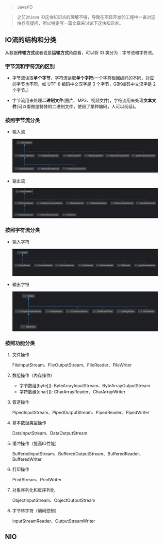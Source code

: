 > Java/IO

> 之前对Java IO这块知识点的理解不够，导致在项目开发的工程中一直对这块存有疑问，所以特定写一篇文章来讨论下这块知识点。

## IO流的结构和分类

从数据**传输方式**或者说是**运输方式**角度看，可以将 IO 类分为：字节流和字符流。

### 字节流和字符流的区别

* 字节流读取**单个字节**，字符流读取**单个字符**(一个字符根据编码的不同，对应的字节也不同，如 UTF-8 编码中文汉字是 3 个字节，GBK编码中文汉字是 2 个字节。)

* 字节流用来处理**二进制文件**(图片、MP3、视频文件)，字符流用来处理**文本文件**(可以看做是特殊的二进制文件，使用了某种编码，人可以阅读)。

### 按照字节流分类

* 输入流

    ![InputStream](/assert/InputStream.png)

* 输出流

    ![OutputStream](/assert/OutputStream.png)

### 按照字符流分类

* 输入字符

    ![Reader](/assert/Reader.png)

* 输出字符

    ![Writer](/assert/Writer.png)

### 按照功能分类

1. 文件操作

   FileInputStream、FileOutputStream、FileReader、FileWriter

2. 数组操作（内存操作）

   * 字节数组(byte[]): ByteArrayInputStream、ByteArrayOutputStream
   * 字符数组(char[]): CharArrayReader、CharArrayWriter

3. 管道操作

   PipedInputStream、PipedOutputStream、PipedReader、PipedWriter

4. 基本数据类型操作

   DataInputStream、DataOutputStream

5. 缓冲操作（提高IO性能）

   BufferedInputStream、BufferedOutputStream、BufferedReader、BufferedWriter

6. 打印操作

   PrintStream、PrintWriter

7. 对象序列化和反序列化

   ObjectInputStream、ObjectOutputStream

8. 字节转字符（编码控制）

   InputStreamReader、OutputStreamWriter

## NIO


